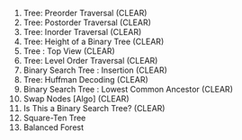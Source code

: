 1. Tree: Preorder Traversal (CLEAR)  
2. Tree: Postorder Traversal (CLEAR)  
3. Tree: Inorder Traversal (CLEAR)  
4. Tree: Height of a Binary Tree (CLEAR)  
5. Tree : Top View (CLEAR)  
6. Tree: Level Order Traversal (CLEAR)  
7. Binary Search Tree : Insertion (CLEAR)  
8. Tree: Huffman Decoding (CLEAR)  
9. Binary Search Tree : Lowest Common Ancestor (CLEAR)  
10. Swap Nodes [Algo] (CLEAR)  
11. Is This a Binary Search Tree? (CLEAR)  
12. Square-Ten Tree  
13. Balanced Forest  